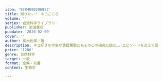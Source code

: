 ```yaml
---
isbn: '9784000296922'
title: 知りたい！ ネコごころ
volume: ''
series: 岩波科学ライブラリー
publisher: 岩波書店
pubdate: '2020-02-09'
cover: ''
author: 髙木佐保／著
description: ネコ好きの学生が勇猛果敢にもその心の研究に挑む…。エピソードを交えて語る「ニャン学ことはじめ」。
price: '1200'
genre: 自然科学
target: 一般
format: 全集・双書
content: 生物学

---
```


